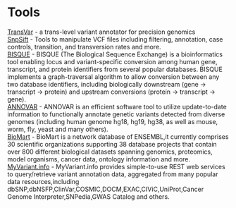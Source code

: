 # Tools
[TransVar](https://bioinformatics.mdanderson.org/transvar/) - a trans-level variant annotator for precision genomics  
[SnpSift](http://snpeff.sourceforge.net/SnpEff_manual.html) - Tools to manipulate VCF files including filtering, annotation, case controls, transition, and transversion rates and more.   
[BISQUE](http://bisque.yulab.org/) - BISQUE (The Biological Sequence Exchange) is a bioinformatics tool enabling locus and variant-specific conversion among human gene, transcript, and protein identifiers from several popular databases. BISQUE implements a graph-traversal algorithm to allow conversion between any two database identifiers, including biologically downstream (gene -> transcript -> protein) and upstream conversions (protein -> transcript -> gene).   
[ANNOVAR](http://annovar.openbioinformatics.org/en/latest/) - ANNOVAR is an efficient software tool to utilize update-to-date information to functionally annotate genetic variants detected from diverse genomes (including human genome hg18, hg19, hg38, as well as mouse, worm, fly, yeast and many others).  
[BioMart](http://www.biomart.org/publications.html) - BioMart is a network database of ENSEMBL,it currently comprises 30 scientific organizations supporting 38 database projects that contain over 800 different biological datasets spanning genomics, proteomics, model organisms, cancer data, ontology information and more.  
[MyVariant.info](https://myvariant.info/) - MyVariant.info provides simple-to-use REST web services to query/retrieve variant annotation data, aggregated from many popular data resources,including dbSNP,dbNSFP,ClinVar,COSMIC,DOCM,EXAC,CIViC,UniProt,Cancer Genome Interpreter,SNPedia,GWAS Catalog and others.
